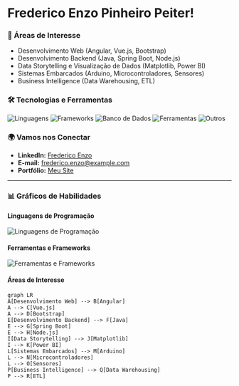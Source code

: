 # Frederico Enzo Pinheiro Peiter!

### 🚀 Áreas de Interesse
- Desenvolvimento Web (Angular, Vue.js, Bootstrap)
- Desenvolvimento Backend (Java, Spring Boot, Node.js)
- Data Storytelling e Visualização de Dados (Matplotlib, Power BI)
- Sistemas Embarcados (Arduino, Microcontroladores, Sensores)
- Business Intelligence (Data Warehousing, ETL)

### 🛠️ Tecnologias e Ferramentas
![Linguagens](https://img.shields.io/badge/Linguagens-Java%2C%20JavaScript%2C%20TypeScript%2C%20Python%2C%20C-blue)
![Frameworks](https://img.shields.io/badge/Frameworks-Angular%2C%20Spring%20Boot%2C%20Hibernate%2C%20Vue.js-green)
![Banco de Dados](https://img.shields.io/badge/Banco%20de%20Dados-PostgreSQL-orange)
![Ferramentas](https://img.shields.io/badge/Ferramentas-VS%20Code%2C%20Tinkercad%2C%20Git%2FGitHub-yellow)
![Outros](https://img.shields.io/badge/Outros-Prototipagem%20Eletr%C3%B4nica%2C%20Modelagem%203D-purple)

### 🌍 Vamos nos Conectar
- **LinkedIn:** [Frederico Enzo](https://www.linkedin.com/in/frederico-enzo)
- **E-mail:** frederico.enzo@example.com
- **Portfólio:** [Meu Site](https://frederico-enzo-portfolio.com)

---

### 📊 Gráficos de Habilidades

#### Linguagens de Programação
![Linguagens de Programação](https://skillicons.dev/icons?i=java,js,ts,python,c)

#### Ferramentas e Frameworks
![Ferramentas e Frameworks](https://skillicons.dev/icons?i=angular,spring,vue,postgres,github,vscode)

#### Áreas de Interesse
```mermaid
graph LR
A[Desenvolvimento Web] --> B[Angular]
A --> C[Vue.js]
A --> D[Bootstrap]
E[Desenvolvimento Backend] --> F[Java]
E --> G[Spring Boot]
E --> H[Node.js]
I[Data Storytelling] --> J[Matplotlib]
I --> K[Power BI]
L[Sistemas Embarcados] --> M[Arduino]
L --> N[Microcontroladores]
L --> O[Sensores]
P[Business Intelligence] --> Q[Data Warehousing]
P --> R[ETL]
```
